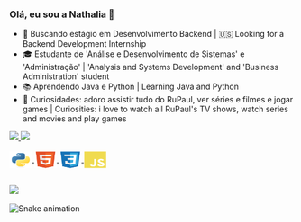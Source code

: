 ### Olá, eu sou a Nathalia 👋

- 🧐 Buscando estágio em Desenvolvimento Backend | 🇺🇸 Looking for a Backend Development Internship
- 🎓 Estudante de 'Análise e Desenvolvimento de Sistemas' e 'Administração' | 'Analysis and Systems Development' and 'Business Administration' student
- 📚 Aprendendo Java e Python | Learning Java and Python 
- 🌈 Curiosidades: adoro assistir tudo do RuPaul, ver séries e filmes e jogar games | Curiosities: i love to watch all RuPaul's TV shows, watch series and movies and play games

 <div>
  <a href="https://github.com/nathalia-lopes">
  <img height="165em" src="https://github-readme-stats.vercel.app/api?username=nathalia-lopes&show_icons=true&theme=dark&include_all_commits=true&count_private=true"/>
  <img height="165em" src="https://github-readme-stats.vercel.app/api/top-langs/?username=nathalia-lopes&layout=compact&langs_count=7&theme=dark"/>
</div>

<div style="display: inline_block"><br>
  <img align="center" alt="Nathalia-Python" height="30" width="40" src="https://raw.githubusercontent.com/devicons/devicon/master/icons/python/python-original.svg">
  <img align="center" alt="Nathalia-HTML" height="30" width="40" src="https://raw.githubusercontent.com/devicons/devicon/master/icons/html5/html5-original.svg">
  <img align="center" alt="Nathalia-CSS" height="30" width="40" src="https://raw.githubusercontent.com/devicons/devicon/master/icons/css3/css3-original.svg">
  <img align="center" alt="Nathalia-Js" height="30" width="40" src="https://raw.githubusercontent.com/devicons/devicon/master/icons/javascript/javascript-plain.svg">
</div>
  
##
 
<div>
  <a href="https://www.linkedin.com/in/nathalia-lopes-%F0%9F%8F%B3%EF%B8%8F%E2%80%8D%F0%9F%8C%88-868102214/" target="_blank"><img src="https://img.shields.io/badge/-LinkedIn-%230077B5?style=for-the-badge&logo=linkedin&logoColor=white" target="_blank"></a> 
  
![Snake animation](https://github.com/nathalia-lopes/nathalia-lopes/blob/output/github-contribution-grid-snake.svg)
</div>
